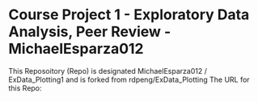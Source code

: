 # Course Project 1 - Exploratory Data Analysis, Peer Review - MichaelEsparza012  
This Reposoitory (Repo) is designated MichaelEsparza012 / ExData_Plotting1 and is forked from rdpeng/ExData_Plotting
The URL for this Repo: 
